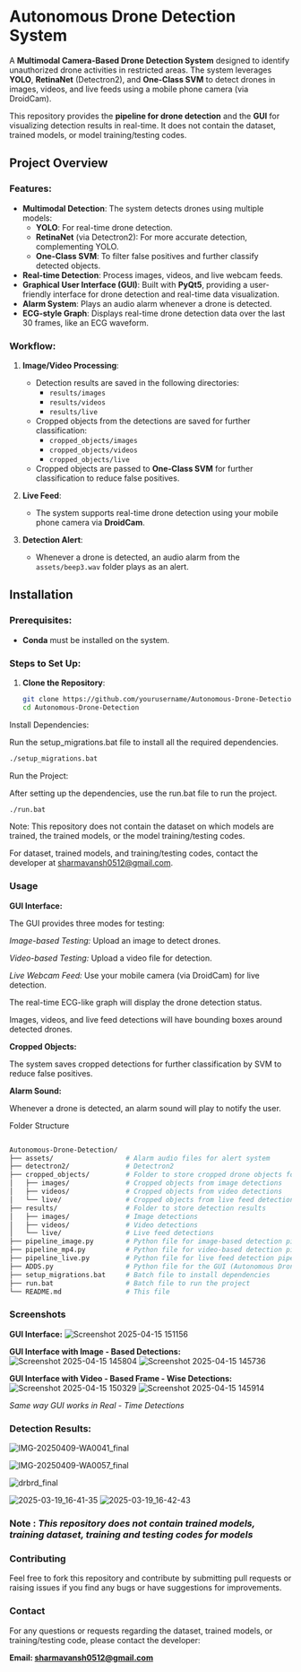 # Autonomous Drone Detection System

A **Multimodal Camera-Based Drone Detection System** designed to identify unauthorized drone activities in restricted areas. The system leverages **YOLO**, **RetinaNet** (Detectron2), and **One-Class SVM** to detect drones in images, videos, and live feeds using a mobile phone camera (via DroidCam).

This repository provides the **pipeline for drone detection** and the **GUI** for visualizing detection results in real-time. It does not contain the dataset, trained models, or model training/testing codes.

## Project Overview

### Features:
- **Multimodal Detection**: The system detects drones using multiple models:
  - **YOLO**: For real-time drone detection.
  - **RetinaNet** (via Detectron2): For more accurate detection, complementing YOLO.
  - **One-Class SVM**: To filter false positives and further classify detected objects.
- **Real-time Detection**: Process images, videos, and live webcam feeds.
- **Graphical User Interface (GUI)**: Built with **PyQt5**, providing a user-friendly interface for drone detection and real-time data visualization.
- **Alarm System**: Plays an audio alarm whenever a drone is detected.
- **ECG-style Graph**: Displays real-time drone detection data over the last 30 frames, like an ECG waveform.

### Workflow:
1. **Image/Video Processing**:
   - Detection results are saved in the following directories:
     - `results/images`
     - `results/videos`
     - `results/live`
   - Cropped objects from the detections are saved for further classification:
     - `cropped_objects/images`
     - `cropped_objects/videos`
     - `cropped_objects/live`
   - Cropped objects are passed to **One-Class SVM** for further classification to reduce false positives.
   
2. **Live Feed**:
   - The system supports real-time drone detection using your mobile phone camera via **DroidCam**.

3. **Detection Alert**:
   - Whenever a drone is detected, an audio alarm from the `assets/beep3.wav` folder plays as an alert.

## Installation

### Prerequisites:
- **Conda** must be installed on the system.

### Steps to Set Up:
1. **Clone the Repository**:
   ```bash
   git clone https://github.com/yourusername/Autonomous-Drone-Detection.git
   cd Autonomous-Drone-Detection
Install Dependencies:

Run the setup_migrations.bat file to install all the required dependencies.

```bash
./setup_migrations.bat
```

Run the Project:

After setting up the dependencies, use the run.bat file to run the project.

```bash
./run.bat
```
Note:
This repository does not contain the dataset on which models are trained, the trained models, or the model training/testing codes.

For dataset, trained models, and training/testing codes, contact the developer at sharmavansh0512@gmail.com.

### Usage
**GUI Interface:**

The GUI provides three modes for testing:

*Image-based Testing:* Upload an image to detect drones.

*Video-based Testing:* Upload a video file for detection.

*Live Webcam Feed:* Use your mobile camera (via DroidCam) for live detection.

The real-time ECG-like graph will display the drone detection status.

Images, videos, and live feed detections will have bounding boxes around detected drones.

**Cropped Objects:**

The system saves cropped detections for further classification by SVM to reduce false positives.

**Alarm Sound:**

Whenever a drone is detected, an alarm sound will play to notify the user.

Folder Structure
```bash

Autonomous-Drone-Detection/
├── assets/                  # Alarm audio files for alert system
├── detectron2/              # Detectron2
├── cropped_objects/         # Folder to store cropped drone objects for SVM classification
│   ├── images/              # Cropped objects from image detections
│   ├── videos/              # Cropped objects from video detections
│   └── live/                # Cropped objects from live feed detections
├── results/                 # Folder to store detection results
│   ├── images/              # Image detections
│   ├── videos/              # Video detections
│   └── live/                # Live feed detections
├── pipeline_image.py        # Python file for image-based detection pipeline
├── pipeline_mp4.py          # Python file for video-based detection pipeline (MP4 files)
├── pipeline_live.py         # Python file for live feed detection pipeline
├── ADDS.py                  # Python file for the GUI (Autonomous Drone Detection System)
├── setup_migrations.bat     # Batch file to install dependencies
├── run.bat                  # Batch file to run the project
└── README.md                # This file

```
### Screenshots
**GUI Interface:**
![Screenshot 2025-04-15 151156](https://github.com/user-attachments/assets/4ecdbc12-862d-4a68-a833-c36f733621e9)

**GUI Interface with Image - Based Detections:**
![Screenshot 2025-04-15 145804](https://github.com/user-attachments/assets/e45722e1-8baa-4600-a25d-5aad3d597777)
![Screenshot 2025-04-15 145736](https://github.com/user-attachments/assets/84ec910c-5a93-4730-a6bd-d093edf00433)

**GUI Interface with Video - Based Frame - Wise Detections:**
![Screenshot 2025-04-15 150329](https://github.com/user-attachments/assets/9eca5a6d-1d32-4b20-866a-ca6a10d6f0df)
![Screenshot 2025-04-15 145914](https://github.com/user-attachments/assets/a173c83c-0342-48bc-a988-38293fe66608)

*Same way GUI works in Real - Time Detections*

### Detection Results:
![IMG-20250409-WA0041_final](https://github.com/user-attachments/assets/9ce560da-6b05-4032-bed9-d7e034391acb)

![IMG-20250409-WA0057_final](https://github.com/user-attachments/assets/94dfa327-9b9f-45bb-ad57-4a92bf61a078)

![drbrd_final](https://github.com/user-attachments/assets/16689a92-51ab-42f3-8299-761f42670258)

![2025-03-19_16-41-35](https://github.com/user-attachments/assets/4514cea5-1e09-42b8-bbe3-2e12de666615) ![2025-03-19_16-42-43](https://github.com/user-attachments/assets/d1e0f547-9a74-44c2-a986-d3a29ab96026)


### Note : *This repository does not contain trained models, training dataset, training and testing codes for models*

### Contributing
Feel free to fork this repository and contribute by submitting pull requests or raising issues if you find any bugs or have suggestions for improvements.

### Contact
For any questions or requests regarding the dataset, trained models, or training/testing code, please contact the developer:

**Email: sharmavansh0512@gmail.com**

